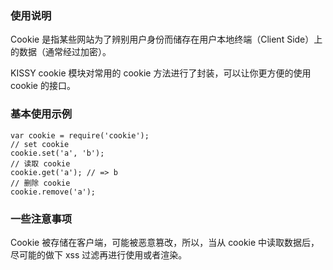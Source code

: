 ### 使用说明

Cookie 是指某些网站为了辨别用户身份而储存在用户本地终端（Client Side）上的数据（通常经过加密）。

KISSY cookie 模块对常用的 cookie 方法进行了封装，可以让你更方便的使用 cookie 的接口。

### 基本使用示例

	var cookie = require('cookie');
	// set cookie
	cookie.set('a', 'b');
	// 读取 cookie
	cookie.get('a'); // => b
	// 删除 cookie
	cookie.remove('a');

### 一些注意事项

Cookie 被存储在客户端，可能被恶意篡改，所以，当从 cookie 中读取数据后，尽可能的做下 xss 过滤再进行使用或者渲染。
